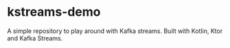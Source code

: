 # kstreams-demo
A simple repository to play around with Kafka streams. Built with Kotlin, Ktor and Kafka Streams. 
